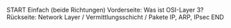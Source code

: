 START
Einfach (beide Richtungen)
Vorderseite: Was ist  OSI-Layer 3?
Rückseite: Network Layer / Vermittlungsschicht / Pakete
IP, ARP, IPsec
END